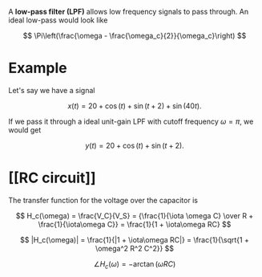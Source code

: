 A **low-pass filter (LPF)** allows low frequency signals to pass through. An ideal low-pass would look like

$$
\Pi\left(\frac{\omega - \frac{\omega_c}{2}}{\omega_c}\right)
$$

# Example

Let's say we have a signal

$$
x(t) = 20 + \cos(t) + \sin(t+2) + \sin(40 t).
$$

If we pass it through a ideal unit-gain LPF with cutoff frequency $\omega = \pi$, we would get

$$
y(t) = 20 + \cos(t) + \sin(t+2).
$$

# [[RC circuit]]

The transfer function for the voltage over the capacitor is

$$
H_c(\omega) = \frac{V_C}{V_S} = {\frac{1}{\iota \omega C} \over R + \frac{1}{\iota\omega C}} = \frac{1}{1 + \iota\omega RC}
$$


$$
|H_c(\omega)| = \frac{1}{|1 + \iota\omega RC|} = \frac{1}{\sqrt{1 + \omega^2 R^2 C^2}}
$$

$$
\angle H_c(\omega) = - \arctan\left( \omega RC \right)
$$